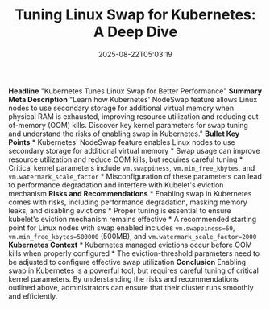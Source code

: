 ﻿---
title: "Tuning Linux Swap for Kubernetes: A Deep Dive"
date: "2025-08-22T05:03:19"
category: "Markets"
summary: ""
slug: "tuning linux swap for kubernetes a deep dive"
source_urls:
  - "https://kubernetes.io/blog/2025/08/19/tuning-linux-swap-for-kubernetes-a-deep-dive/"
seo:
  title: "Tuning Linux Swap for Kubernetes: A Deep Dive | Hash n Hedge"
  description: ""
  keywords: ["news", "markets", "brief"]
---
**Headline** "Kubernetes Tunes Linux Swap for Better Performance"  **Summary Meta Description** "Learn how Kubernetes' NodeSwap feature allows Linux nodes to use secondary storage for additional virtual memory when physical RAM is exhausted, improving resource utilization and reducing out-of-memory (OOM) kills. Discover key kernel parameters for swap tuning and understand the risks of enabling swap in Kubernetes."  **Bullet Key Points**  * Kubernetes' NodeSwap feature enables Linux nodes to use secondary storage for additional virtual memory * Swap usage can improve resource utilization and reduce OOM kills, but requires careful tuning * Critical kernel parameters include `vm.swappiness`, `vm.min_free_kbytes`, and `vm.watermark_scale_factor` * Misconfiguration of these parameters can lead to performance degradation and interfere with Kubelet's eviction mechanism  **Risks and Recommendations**  * Enabling swap in Kubernetes comes with risks, including performance degradation, masking memory leaks, and disabling evictions * Proper tuning is essential to ensure kubelet's eviction mechanism remains effective * A recommended starting point for Linux nodes with swap enabled includes `vm.swappiness=60`, `vm.min_free_kbytes=500000` (500MB), and `vm.watermark_scale_factor=2000`  **Kubernetes Context**  * Kubernetes managed evictions occur before OOM kills when properly configured * The eviction-threshold parameters need to be adjusted to configure effective swap utilization  **Conclusion**  Enabling swap in Kubernetes is a powerful tool, but requires careful tuning of critical kernel parameters. By understanding the risks and recommendations outlined above, administrators can ensure that their cluster runs smoothly and efficiently. 
